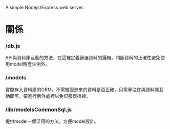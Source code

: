 A simple Nodejs/Express web server.
# 關係
### /db.js  
API與資料庫互動的方法，在這裡定義篩選資料的邏輯，判斷資料的正確性避免使用model時產生例外。  
### /models
實際存入資料庫的ORM，不需驗證進來的資料是否正確，只需專注在與資料庫互動即可，要進行例外處裡以免伺服器掛掉。  
### /lib/modelsCommonSql.js
提供model一個泛用的方法，方便model設計。  